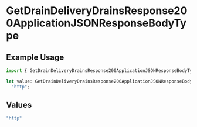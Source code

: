 # GetDrainDeliveryDrainsResponse200ApplicationJSONResponseBodyType

## Example Usage

```typescript
import { GetDrainDeliveryDrainsResponse200ApplicationJSONResponseBodyType } from "@vercel/sdk/models/getdrainop.js";

let value: GetDrainDeliveryDrainsResponse200ApplicationJSONResponseBodyType =
  "http";
```

## Values

```typescript
"http"
```